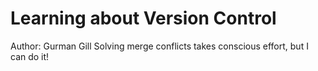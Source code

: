 # Learning about Version Control
Author: Gurman Gill
Solving merge conflicts takes conscious effort, but I can do it!

